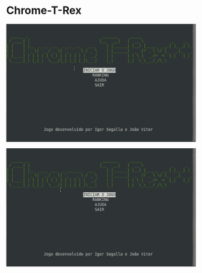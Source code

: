 # Chrome-T-Rex

![alt text](https://raw.githubusercontent.com/igorsegallafa/Chrome-T-REx/master/image1.gif)

![alt text](https://raw.githubusercontent.com/igorsegallafa/Chrome-T-REx/master/image2.gif)
